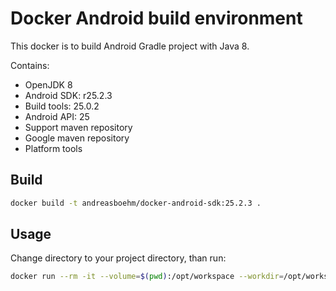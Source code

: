 # Docker Android build environment
This docker is to build Android Gradle project with Java 8.

Contains:
* OpenJDK 8
* Android SDK: r25.2.3
* Build tools: 25.0.2
* Android API: 25
* Support maven repository
* Google maven repository
* Platform tools

## Build
```bash
docker build -t andreasboehm/docker-android-sdk:25.2.3 .
```

## Usage
Change directory to your project directory, than run:

```bash
docker run --rm -it --volume=$(pwd):/opt/workspace --workdir=/opt/workspace --rm andreasboehm/docker-android-sdk:25.2.3  /bin/bash -c "./gradlew build"
```
